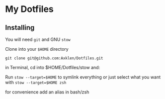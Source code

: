 # My Dotfiles

## Installing

You will need `git` and GNU `stow`

Clone into your `$HOME` directory

```shell
git clone git@github.com:Axklen/Dotfiles.git
```
in Terminal, cd into $HOME/Dotfiles/stow and:

Run `stow --target=$HOME` to symlink everything or just select what you want
with `stow --target=$HOME zsh`

for convenience add an alias in bash/zsh
